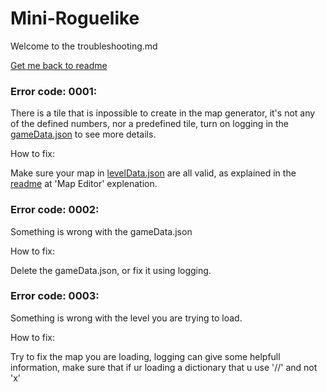 # Mini-Roguelike

Welcome to the troubleshooting.md

[Get me back to readme](README.md)

### Error code: 0001:

There is a tile that is inpossible to create in the map generator, it's not any of the defined numbers, nor a predefined tile, turn on logging in the [gameData.json](gameData/gameData.json) to see more details.

How to fix:

Make sure your map in [levelData.json](gameData/levelData.json) are all valid, as explained in the [readme](README.md) at 'Map Editor' explenation.

### Error code: 0002:

Something is wrong with the gameData.json

How to fix:

Delete the gameData.json, or fix it using logging.

### Error code: 0003:

Something is wrong with the level you are trying to load.

How to fix:

Try to fix the map you are loading, logging can give some helpfull information, make sure that if ur loading a dictionary that u use '//' and not 'x'
